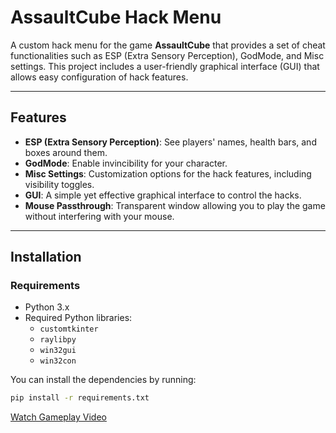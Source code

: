 # AssaultCube Hack Menu

A custom hack menu for the game **AssaultCube** that provides a set of cheat functionalities such as ESP (Extra Sensory Perception), GodMode, and Misc settings. This project includes a user-friendly graphical interface (GUI) that allows easy configuration of hack features.

---

## Features

- **ESP (Extra Sensory Perception)**: See players' names, health bars, and boxes around them.
- **GodMode**: Enable invincibility for your character.
- **Misc Settings**: Customization options for the hack features, including visibility toggles.
- **GUI**: A simple yet effective graphical interface to control the hacks.
- **Mouse Passthrough**: Transparent window allowing you to play the game without interfering with your mouse.

---

## Installation

### Requirements

- Python 3.x
- Required Python libraries:
  - `customtkinter`
  - `raylibpy`
  - `win32gui`
  - `win32con`

You can install the dependencies by running:

```bash
pip install -r requirements.txt
```
[Watch Gameplay Video](https://vimeo.com/1065739110/f0fff0150f?ts=0&share=copy)


